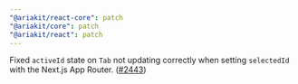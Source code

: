 ```yaml
---
"@ariakit/react-core": patch
"@ariakit/core": patch
"@ariakit/react": patch
---
```


Fixed `activeId` state on `Tab` not updating correctly when setting `selectedId` with the Next.js App Router. ([#2443](https://github.com/ariakit/ariakit/pull/2443))
